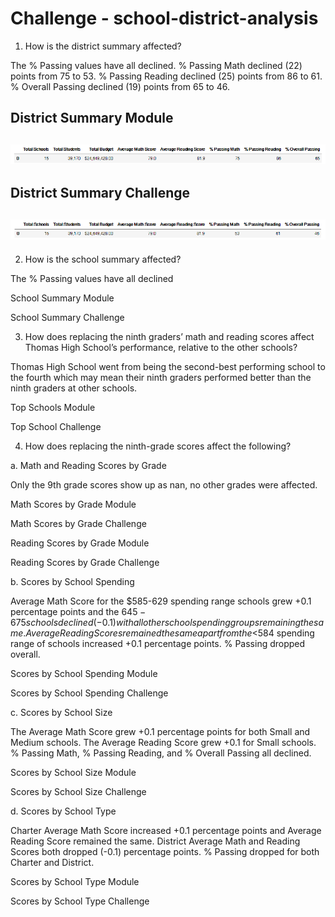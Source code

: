 # Challenge - school-district-analysis
 
1.	How is the district summary affected?

The % Passing values have all declined. % Passing Math declined (22) points from 75 to 53. % Passing Reading declined (25) points from 86 to 61. % Overall Passing declined (19) points from 65 to 46. 

District Summary Module 
--
![](Images/district_summary_mod.png)
--
District Summary Challenge
--
![](Images/district_summary_cha.png)
--
2.	How is the school summary affected?

The % Passing values have all declined

School Summary Module

School Summary Challenge

3.	How does replacing the ninth graders’ math and reading scores affect Thomas High School’s performance, relative to the other schools?

Thomas High School went from being the second-best performing school to the fourth which may mean their ninth graders performed better than the ninth graders at other schools. 

Top Schools Module
 
Top School Challenge

4.	How does replacing the ninth-grade scores affect the following?

a.	Math and Reading Scores by Grade

Only the 9th grade scores show up as nan, no other grades were affected.

Math Scores by Grade Module
 
Math Scores by Grade Challenge
 
Reading Scores by Grade Module
 
Reading Scores by Grade Challenge
 
b.	Scores by School Spending

Average Math Score for the $585-629 spending range schools grew +0.1 percentage points and the $645-675 schools declined (-0.1) with all other school spending groups remaining the same. Average Reading Scores remained the same apart from the <$584 spending range of schools increased +0.1 percentage points. % Passing dropped overall.

Scores by School Spending Module
 
Scores by School Spending Challenge
 
c.	Scores by School Size

The Average Math Score grew +0.1 percentage points for both Small and Medium schools. The Average Reading Score grew +0.1 for Small schools. % Passing Math, % Passing Reading, and % Overall Passing all declined.  

Scores by School Size Module
 
Scores by School Size Challenge
 
d.	Scores by School Type

Charter Average Math Score increased +0.1 percentage points and Average Reading Score remained the same. District Average Math and Reading Scores both dropped (-0.1) percentage points. % Passing dropped for both Charter and District.

Scores by School Type Module
 
Scores by School Type Challenge
 
